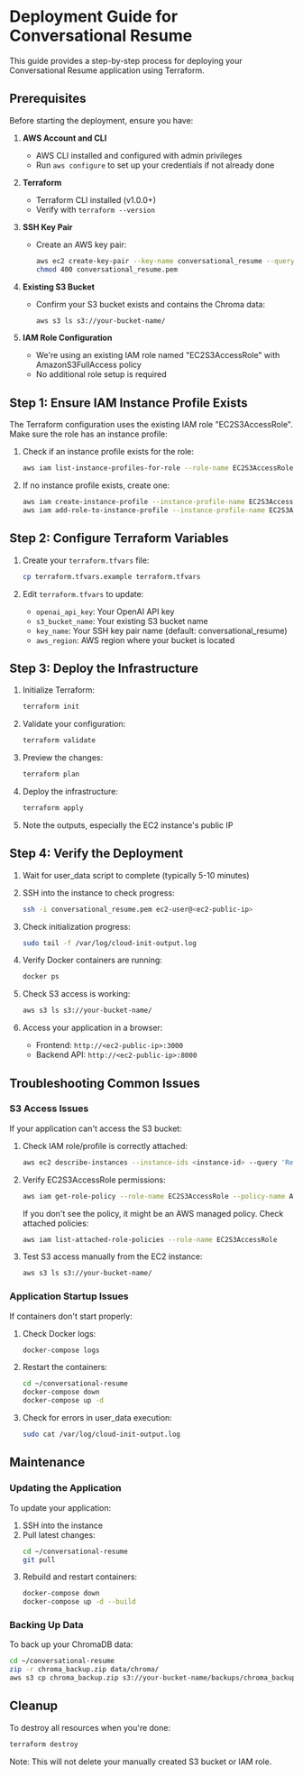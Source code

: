 # Deployment Guide for Conversational Resume

This guide provides a step-by-step process for deploying your Conversational Resume application using Terraform.

## Prerequisites

Before starting the deployment, ensure you have:

1. **AWS Account and CLI**
   - AWS CLI installed and configured with admin privileges
   - Run `aws configure` to set up your credentials if not already done

2. **Terraform**
   - Terraform CLI installed (v1.0.0+)
   - Verify with `terraform --version`

3. **SSH Key Pair**
   - Create an AWS key pair: 
     ```bash
     aws ec2 create-key-pair --key-name conversational_resume --query 'KeyMaterial' --output text > conversational_resume.pem
     chmod 400 conversational_resume.pem
     ```

4. **Existing S3 Bucket**
   - Confirm your S3 bucket exists and contains the Chroma data:
     ```bash
     aws s3 ls s3://your-bucket-name/
     ```

5. **IAM Role Configuration**
   - We're using an existing IAM role named "EC2S3AccessRole" with AmazonS3FullAccess policy
   - No additional role setup is required

## Step 1: Ensure IAM Instance Profile Exists

The Terraform configuration uses the existing IAM role "EC2S3AccessRole". Make sure the role has an instance profile:

1. Check if an instance profile exists for the role:
   ```bash
   aws iam list-instance-profiles-for-role --role-name EC2S3AccessRole
   ```

2. If no instance profile exists, create one:
   ```bash
   aws iam create-instance-profile --instance-profile-name EC2S3AccessRole
   aws iam add-role-to-instance-profile --instance-profile-name EC2S3AccessRole --role-name EC2S3AccessRole
   ```

## Step 2: Configure Terraform Variables

1. Create your `terraform.tfvars` file:
   ```bash
   cp terraform.tfvars.example terraform.tfvars
   ```

2. Edit `terraform.tfvars` to update:
   - `openai_api_key`: Your OpenAI API key
   - `s3_bucket_name`: Your existing S3 bucket name
   - `key_name`: Your SSH key pair name (default: conversational_resume)
   - `aws_region`: AWS region where your bucket is located

## Step 3: Deploy the Infrastructure

1. Initialize Terraform:
   ```bash
   terraform init
   ```

2. Validate your configuration:
   ```bash
   terraform validate
   ```

3. Preview the changes:
   ```bash
   terraform plan
   ```

4. Deploy the infrastructure:
   ```bash
   terraform apply
   ```

5. Note the outputs, especially the EC2 instance's public IP

## Step 4: Verify the Deployment

1. Wait for user_data script to complete (typically 5-10 minutes)

2. SSH into the instance to check progress:
   ```bash
   ssh -i conversational_resume.pem ec2-user@<ec2-public-ip>
   ```

3. Check initialization progress:
   ```bash
   sudo tail -f /var/log/cloud-init-output.log
   ```

4. Verify Docker containers are running:
   ```bash
   docker ps
   ```

5. Check S3 access is working:
   ```bash
   aws s3 ls s3://your-bucket-name/
   ```

6. Access your application in a browser:
   - Frontend: `http://<ec2-public-ip>:3000`
   - Backend API: `http://<ec2-public-ip>:8000`

## Troubleshooting Common Issues

### S3 Access Issues

If your application can't access the S3 bucket:

1. Check IAM role/profile is correctly attached:
   ```bash
   aws ec2 describe-instances --instance-ids <instance-id> --query 'Reservations[0].Instances[0].IamInstanceProfile'
   ```

2. Verify EC2S3AccessRole permissions:
   ```bash
   aws iam get-role-policy --role-name EC2S3AccessRole --policy-name AmazonS3FullAccess
   ```
   
   If you don't see the policy, it might be an AWS managed policy. Check attached policies:
   ```bash
   aws iam list-attached-role-policies --role-name EC2S3AccessRole
   ```

3. Test S3 access manually from the EC2 instance:
   ```bash
   aws s3 ls s3://your-bucket-name/
   ```

### Application Startup Issues

If containers don't start properly:

1. Check Docker logs:
   ```bash
   docker-compose logs
   ```

2. Restart the containers:
   ```bash
   cd ~/conversational-resume
   docker-compose down
   docker-compose up -d
   ```

3. Check for errors in user_data execution:
   ```bash
   sudo cat /var/log/cloud-init-output.log
   ```

## Maintenance

### Updating the Application

To update your application:

1. SSH into the instance
2. Pull latest changes:
   ```bash
   cd ~/conversational-resume
   git pull
   ```
3. Rebuild and restart containers:
   ```bash
   docker-compose down
   docker-compose up -d --build
   ```

### Backing Up Data

To back up your ChromaDB data:

```bash
cd ~/conversational-resume
zip -r chroma_backup.zip data/chroma/
aws s3 cp chroma_backup.zip s3://your-bucket-name/backups/chroma_backup_$(date +%Y%m%d).zip
```

## Cleanup

To destroy all resources when you're done:

```bash
terraform destroy
```

Note: This will not delete your manually created S3 bucket or IAM role. 